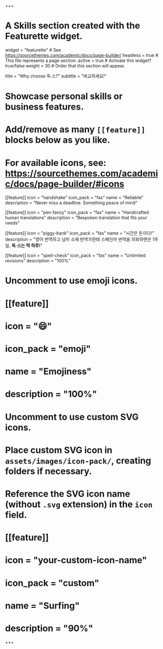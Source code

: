 +++
# A Skills section created with the Featurette widget.
widget = "featurette"  # See https://sourcethemes.com/academic/docs/page-builder/
headless = true  # This file represents a page section.
active = true  # Activate this widget? true/false
weight = 30  # Order that this section will appear.

title = "Why choose 독·스?"
subtitle = "바교하세요!"

# Showcase personal skills or business features.
# 
# Add/remove as many `[[feature]]` blocks below as you like.
# 
# For available icons, see: https://sourcethemes.com/academic/docs/page-builder/#icons

[[feature]]
  icon = "handshake"
  icon_pack = "fas"
  name = "Reliabile"
  description = "Never miss a deadline. Something peace of mind"
  
[[feature]]
  icon = "pen-fancy"
  icon_pack = "fas"
  name = "Handcrafted human translations"
  description = "Bespoken translation that fits your needs"
  
[[feature]]
  icon = "piggy-bank"
  icon_pack = "fas"
  name = "시간은 돈이다!"
  description = "영어 번역하고 남미 소재 번역가한테 스페인어 번역을 의뢰하면은 1주일, **독·스는 딱 하루!**" 
  
[[feature]]
  icon = "spell-check"
  icon_pack = "fas"
  name = "Unlimited revisions"
  description = "100%"

# Uncomment to use emoji icons.
# [[feature]]
#  icon = ":smile:"
#  icon_pack = "emoji"
#  name = "Emojiness"
#  description = "100%"  

# Uncomment to use custom SVG icons.
# Place custom SVG icon in `assets/images/icon-pack/`, creating folders if necessary.
# Reference the SVG icon name (without `.svg` extension) in the `icon` field.
# [[feature]]
#  icon = "your-custom-icon-name"
#  icon_pack = "custom"
#  name = "Surfing"
#  description = "90%"

+++
